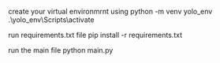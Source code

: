 create your virtual environmrnt using
python -m venv yolo_env
.\yolo_env\Scripts\activate

run requirements.txt file
pip install -r requirements.txt

run the main file
python main.py
